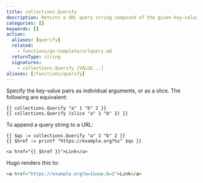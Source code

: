 ```yaml
---
title: collections.Querify
description: Returns a URL query string composed of the given key-value pairs.
categories: []
keywords: []
action:
  aliases: [querify]
  related:
    - functions/go-template/urlquery.md
  returnType: string
  signatures:
    - collections.Querify [VALUE...]
aliases: [/functions/querify]
---
```


Specify the key-value pairs as individual arguments, or as a slice. The following are equivalent:


```go-html-template
{{ collections.Querify "a" 1 "b" 2 }}
{{ collections.Querify (slice "a" 1 "b" 2) }}
```

To append a query string to a URL:

```go-html-template
{{ $qs := collections.Querify "a" 1 "b" 2 }}
{{ $href := printf "https://example.org?%s" $qs }}

<a href="{{ $href }}">Link</a>
```

Hugo renders this to:

```html
<a href="https://example.org?a=1&amp;b=2">Link</a>
```

